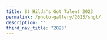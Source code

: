 ```yaml
---
title: St Hilda's Got Talent 2023
permalink: /photo-gallery/2023/shgt/
description: ""
third_nav_title: "2023"
---
```

